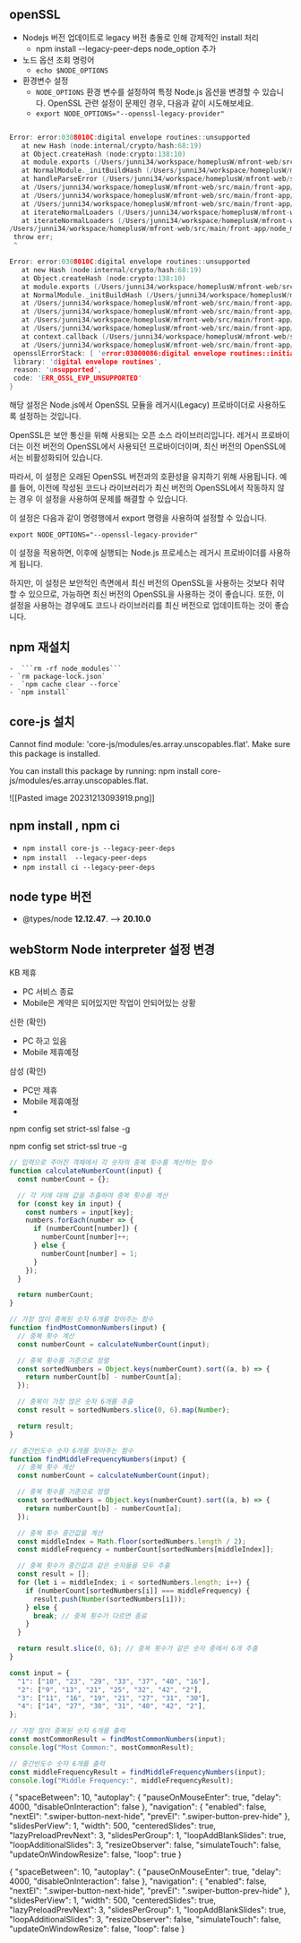 
## openSSL
- Nodejs 버전  업데이트로 legacy 버전 충돌로 인해 강제적인 install 처리
	- npm install --legacy-peer-deps
node_option 추가
- 노드 옵션 조회 명렁어
	- ```echo $NODE_OPTIONS```
- 환경변수 설정
	- `NODE_OPTIONS` 환경 변수를 설정하여 특정 Node.js 옵션을 변경할 수 있습니다. OpenSSL 관련 설정이 문제인 경우, 다음과 같이 시도해보세요.
	-  ```export NODE_OPTIONS="--openssl-legacy-provider"```
 ```c
 
Error: error:0308010C:digital envelope routines::unsupported
    at new Hash (node:internal/crypto/hash:68:19)
    at Object.createHash (node:crypto:138:10)
    at module.exports (/Users/junni34/workspace/homeplusW/mfront-web/src/main/front-app/node_modules/webpack/lib/util/createHash.js:135:53)
    at NormalModule._initBuildHash (/Users/junni34/workspace/homeplusW/mfront-web/src/main/front-app/node_modules/webpack/lib/NormalModule.js:417:16)
    at handleParseError (/Users/junni34/workspace/homeplusW/mfront-web/src/main/front-app/node_modules/webpack/lib/NormalModule.js:471:10)
    at /Users/junni34/workspace/homeplusW/mfront-web/src/main/front-app/node_modules/webpack/lib/NormalModule.js:503:5
    at /Users/junni34/workspace/homeplusW/mfront-web/src/main/front-app/node_modules/webpack/lib/NormalModule.js:358:12
    at /Users/junni34/workspace/homeplusW/mfront-web/src/main/front-app/node_modules/loader-runner/lib/LoaderRunner.js:373:3
    at iterateNormalLoaders (/Users/junni34/workspace/homeplusW/mfront-web/src/main/front-app/node_modules/loader-runner/lib/LoaderRunner.js:214:10)
    at iterateNormalLoaders (/Users/junni34/workspace/homeplusW/mfront-web/src/main/front-app/node_modules/loader-runner/lib/LoaderRunner.js:221:10)
/Users/junni34/workspace/homeplusW/mfront-web/src/main/front-app/node_modules/react-scripts/scripts/start.js:19
  throw err;
  ^

Error: error:0308010C:digital envelope routines::unsupported
    at new Hash (node:internal/crypto/hash:68:19)
    at Object.createHash (node:crypto:138:10)
    at module.exports (/Users/junni34/workspace/homeplusW/mfront-web/src/main/front-app/node_modules/webpack/lib/util/createHash.js:135:53)
    at NormalModule._initBuildHash (/Users/junni34/workspace/homeplusW/mfront-web/src/main/front-app/node_modules/webpack/lib/NormalModule.js:417:16)
    at /Users/junni34/workspace/homeplusW/mfront-web/src/main/front-app/node_modules/webpack/lib/NormalModule.js:452:10
    at /Users/junni34/workspace/homeplusW/mfront-web/src/main/front-app/node_modules/webpack/lib/NormalModule.js:323:13
    at /Users/junni34/workspace/homeplusW/mfront-web/src/main/front-app/node_modules/loader-runner/lib/LoaderRunner.js:367:11
    at /Users/junni34/workspace/homeplusW/mfront-web/src/main/front-app/node_modules/loader-runner/lib/LoaderRunner.js:233:18
    at context.callback (/Users/junni34/workspace/homeplusW/mfront-web/src/main/front-app/node_modules/loader-runner/lib/LoaderRunner.js:111:13)
    at /Users/junni34/workspace/homeplusW/mfront-web/src/main/front-app/node_modules/babel-loader/lib/index.js:59:103 {
  opensslErrorStack: [ 'error:03000086:digital envelope routines::initialization error' ],
  library: 'digital envelope routines',
  reason: 'unsupported',
  code: 'ERR_OSSL_EVP_UNSUPPORTED'
}


```

해당 설정은 Node.js에서 OpenSSL 모듈을 레거시(Legacy) 프로바이더로 사용하도록 설정하는 것입니다.

OpenSSL은 보안 통신을 위해 사용되는 오픈 소스 라이브러리입니다. 레거시 프로바이더는 이전 버전의 OpenSSL에서 사용되던 프로바이더이며, 최신 버전의 OpenSSL에서는 비활성화되어 있습니다.

따라서, 이 설정은 오래된 OpenSSL 버전과의 호환성을 유지하기 위해 사용됩니다. 예를 들어, 이전에 작성된 코드나 라이브러리가 최신 버전의 OpenSSL에서 작동하지 않는 경우 이 설정을 사용하여 문제를 해결할 수 있습니다.

이 설정은 다음과 같이 명령행에서 export 명령을 사용하여 설정할 수 있습니다.


`export NODE_OPTIONS="--openssl-legacy-provider"`

이 설정을 적용하면, 이후에 실행되는 Node.js 프로세스는 레거시 프로바이더를 사용하게 됩니다.

하지만, 이 설정은 보안적인 측면에서 최신 버전의 OpenSSL을 사용하는 것보다 취약할 수 있으므로, 가능하면 최신 버전의 OpenSSL을 사용하는 것이 좋습니다. 또한, 이 설정을 사용하는 경우에도 코드나 라이브러리를 최신 버전으로 업데이트하는 것이 좋습니다.


## npm 재설치 
	-  ```rm -rf node_modules```
	- `rm package-lock.json`
	-  `npm cache clear --force`
	- `npm install`


## core-js 설치

Cannot find module: 'core-js/modules/es.array.unscopables.flat'. Make sure this package is installed.

You can install this package by running: npm install core-js/modules/es.array.unscopables.flat.

![[Pasted image 20231213093919.png]]

## npm install , npm ci
- `npm install core-js --legacy-peer-deps`
- `npm install  --legacy-peer-deps`
- `npm install ci --legacy-peer-deps`


## node type 버전
- @types/node **12.12.47**. --> **20.10.0**


## webStorm Node interpreter 설정 변경



KB 제휴 
- PC 서비스 종료
- Mobile은 계약은 되어있지만 작업이 안되어있는 상황

신한 (확인)
- PC 하고 있음
- Mobile 제휴예정

삼성 (확인)
- PC만 제휴
- Mobile 제휴예정
-







npm config set strict-ssl false -g

npm config set strict-ssl true -g




```javascript
// 입력으로 주어진 객체에서 각 숫자의 중복 횟수를 계산하는 함수
function calculateNumberCount(input) {
  const numberCount = {};

  // 각 키에 대해 값을 추출하여 중복 횟수를 계산
  for (const key in input) {
    const numbers = input[key];
    numbers.forEach(number => {
      if (numberCount[number]) {
        numberCount[number]++;
      } else {
        numberCount[number] = 1;
      }
    });
  }

  return numberCount;
}

// 가장 많이 중복된 숫자 6개를 찾아주는 함수
function findMostCommonNumbers(input) {
  // 중복 횟수 계산
  const numberCount = calculateNumberCount(input);

  // 중복 횟수를 기준으로 정렬
  const sortedNumbers = Object.keys(numberCount).sort((a, b) => {
    return numberCount[b] - numberCount[a];
  });

  // 중복이 가장 많은 숫자 6개를 추출
  const result = sortedNumbers.slice(0, 6).map(Number);

  return result;
}

// 중간빈도수 숫자 6개를 찾아주는 함수
function findMiddleFrequencyNumbers(input) {
  // 중복 횟수 계산
  const numberCount = calculateNumberCount(input);

  // 중복 횟수를 기준으로 정렬
  const sortedNumbers = Object.keys(numberCount).sort((a, b) => {
    return numberCount[b] - numberCount[a];
  });

  // 중복 횟수 중간값을 계산
  const middleIndex = Math.floor(sortedNumbers.length / 2);
  const middleFrequency = numberCount[sortedNumbers[middleIndex]];

  // 중복 횟수가 중간값과 같은 숫자들을 모두 추출
  const result = [];
  for (let i = middleIndex; i < sortedNumbers.length; i++) {
    if (numberCount[sortedNumbers[i]] === middleFrequency) {
      result.push(Number(sortedNumbers[i]));
    } else {
      break; // 중복 횟수가 다르면 종료
    }
  }

  return result.slice(0, 6); // 중복 횟수가 같은 숫자 중에서 6개 추출
}

const input = {
  "1": ["10", "23", "29", "33", "37", "40", "16"],
  "2": ["9", "13", "21", "25", "32", "42", "2"],
  "3": ["11", "16", "19", "21", "27", "31", "30"],
  "4": ["14", "27", "30", "31", "40", "42", "2"],
};

// 가장 많이 중복된 숫자 6개를 출력
const mostCommonResult = findMostCommonNumbers(input);
console.log("Most Common:", mostCommonResult);

// 중간빈도수 숫자 6개를 출력
const middleFrequencyResult = findMiddleFrequencyNumbers(input);
console.log("Middle Frequency:", middleFrequencyResult);

```

{
    "spaceBetween": 10,
    "autoplay": {
        "pauseOnMouseEnter": true,
        "delay": 4000,
        "disableOnInteraction": false
    },
    "navigation": {
        "enabled": false,
        "nextEl": ".swiper-button-next-hide",
        "prevEl": ".swiper-button-prev-hide"
    },
    "slidesPerView": 1,
    "width": 500,
    "centeredSlides": true,
    "lazyPreloadPrevNext": 3,
    "slidesPerGroup": 1,
    "loopAddBlankSlides": true,
    "loopAdditionalSlides": 3,
    "resizeObserver": false,
    "simulateTouch": false,
    "updateOnWindowResize": false,
    "loop": true
}

{
    "spaceBetween": 10,
    "autoplay": {
        "pauseOnMouseEnter": true,
        "delay": 4000,
        "disableOnInteraction": false
    },
    "navigation": {
        "enabled": false,
        "nextEl": ".swiper-button-next-hide",
        "prevEl": ".swiper-button-prev-hide"
    },
    "slidesPerView": 1,
    "width": 500,
    "centeredSlides": true,
    "lazyPreloadPrevNext": 3,
    "slidesPerGroup": 1,
    "loopAddBlankSlides": true,
    "loopAdditionalSlides": 3,
    "resizeObserver": false,
    "simulateTouch": false,
    "updateOnWindowResize": false,
    "loop": false
}